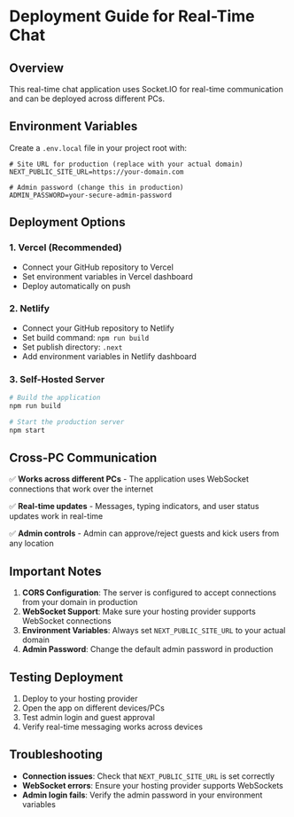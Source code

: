 # Deployment Guide for Real-Time Chat

## Overview

This real-time chat application uses Socket.IO for real-time communication and can be deployed across different PCs.

## Environment Variables

Create a `.env.local` file in your project root with:

```env
# Site URL for production (replace with your actual domain)
NEXT_PUBLIC_SITE_URL=https://your-domain.com

# Admin password (change this in production)
ADMIN_PASSWORD=your-secure-admin-password
```

## Deployment Options

### 1. Vercel (Recommended)

- Connect your GitHub repository to Vercel
- Set environment variables in Vercel dashboard
- Deploy automatically on push

### 2. Netlify

- Connect your GitHub repository to Netlify
- Set build command: `npm run build`
- Set publish directory: `.next`
- Add environment variables in Netlify dashboard

### 3. Self-Hosted Server

```bash
# Build the application
npm run build

# Start the production server
npm start
```

## Cross-PC Communication

✅ **Works across different PCs** - The application uses WebSocket connections that work over the internet

✅ **Real-time updates** - Messages, typing indicators, and user status updates work in real-time

✅ **Admin controls** - Admin can approve/reject guests and kick users from any location

## Important Notes

1. **CORS Configuration**: The server is configured to accept connections from your domain in production
2. **WebSocket Support**: Make sure your hosting provider supports WebSocket connections
3. **Environment Variables**: Always set `NEXT_PUBLIC_SITE_URL` to your actual domain
4. **Admin Password**: Change the default admin password in production

## Testing Deployment

1. Deploy to your hosting provider
2. Open the app on different devices/PCs
3. Test admin login and guest approval
4. Verify real-time messaging works across devices

## Troubleshooting

- **Connection issues**: Check that `NEXT_PUBLIC_SITE_URL` is set correctly
- **WebSocket errors**: Ensure your hosting provider supports WebSockets
- **Admin login fails**: Verify the admin password in your environment variables
